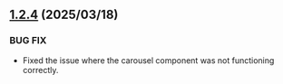 ## [1.2.4](https://github.com/reiji1020/ccl-component-kit4svelte/compare/1.2.3...1.2.4) (2025/03/18)

### BUG FIX

- Fixed the issue where the carousel component was not functioning correctly.